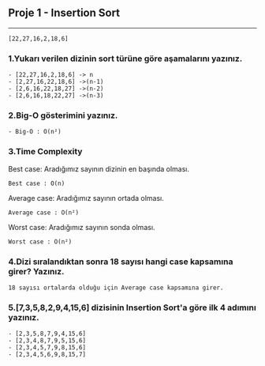 ## Proje 1 - Insertion Sort

---

```
[22,27,16,2,18,6]
```

### 1.Yukarı verilen dizinin sort türüne göre aşamalarını yazınız.

    - [22,27,16,2,18,6] -> n
    - [2,27,16,22,18,6] ->(n-1)
    - [2,6,16,22,18,27] ->(n-2)
    - [2,6,16,18,22,27] ->(n-3)

### 2.Big-O gösterimini yazınız.

    - Big-O : O(n²)

### 3.Time Complexity

Best case: Aradığımız sayının dizinin en başında olması.

    Best case : O(n)

Average case: Aradığımız sayının ortada olması.

    Average case : O(n²)

Worst case: Aradığımız sayının sonda olması.

    Worst case : O(n²)

### 4.Dizi sıralandıktan sonra 18 sayısı hangi case kapsamına girer? Yazınız.

    18 sayısı ortalarda olduğu için Average case kapsamına girer.

### 5.[7,3,5,8,2,9,4,15,6] dizisinin Insertion Sort'a göre ilk 4 adımını yazınız.

    - [2,3,5,8,7,9,4,15,6]
    - [2,3,4,8,7,9,5,15,6]
    - [2,3,4,5,7,9,8,15,6]
    - [2,3,4,5,6,9,8,15,7]
